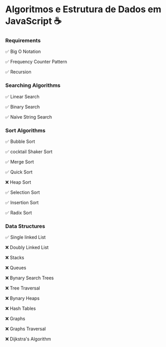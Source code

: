 #  Algoritmos e Estrutura de Dados em  JavaScript ☕

### Requirements

  ✅ Big O Notation

  ✅ Frequency Counter Pattern

  ✅ Recursion 

### Searching Algorithms

  ✅ Linear Search
  
  ✅ Binary Search
  
  ✅ Naive String Search

### Sort Algorithms
  
  ✅ Bubble Sort

  ✅ cocktail Shaker Sort

  ✅ Merge Sort

  ✅ Quick Sort

  ❌ Heap Sort

  ✅ Selection Sort

  ✅ Insertion Sort

  ✅ Radix Sort

### Data Structures

  ✅ Single linked List
  
  ❌ Doubly Linked List
  
  ❌ Stacks 
  
  ❌ Queues
  
  ❌ Bynary Search Trees
  
  ❌ Tree Traversal
  
  ❌ Bynary Heaps
  
  ❌ Hash Tables
  
  ❌ Graphs
  
  ❌ Graphs Traversal
  
  ❌ Dijkstra's Algorithm
  
  
  
